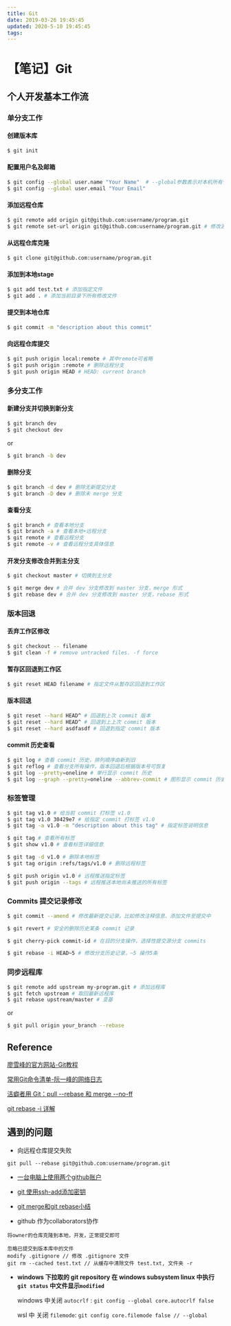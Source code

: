 ```yaml
---
title: Git
date: 2019-03-26 19:45:45
updated: 2020-5-10 19:45:45
tags:
---
```


# 【笔记】Git
## 个人开发基本工作流
### 单分支工作
#### 创建版本库  

```bash
$ git init
```

#### 配置用户名及邮箱 

``` bash
$ git config --global user.name "Your Name"  # --global参数表示对本机所有仓库生效
$ git config --global user.email "Your Email" 
```

#### 添加远程仓库

```bash
$ git remote add origin git@github.com:username/program.git
$ git remote set-url origin git@github.com:username/program.git # 修改源
```

#### 从远程仓库克隆

```bash
$ git clone git@github.com:username/program.git
```

#### 添加到本地stage

```bash
$ git add test.txt # 添加指定文件
$ git add . # 添加当前目录下所有修改文件
```

#### 提交到本地仓库

```bash
$ git commit -m "description about this commit"
```

#### 向远程仓库提交

```bash
$ git push origin local:remote # 其中remote可省略
$ git push origin :remote # 删除远程分支
$ git push origin HEAD # HEAD: current branch
```

### 多分支工作

#### 新建分支并切换到新分支

```bash
$ git branch dev
$ git checkout dev
```

or

```bash
$ git branch -b dev
```

#### 删除分支

```bash
$ git branch -d dev # 删除无新提交分支
$ git branch -D dev # 删除未 merge 分支
```

#### 查看分支

```bash
$ git branch # 查看本地分支
$ git branch -a # 查看本地+远程分支
$ git remote # 查看远程分支
$ git remote -v # 查看远程分支具体信息
```

#### 开发分支修改合并到主分支

```bash
$ git checkout master # 切换到主分支

$ git merge dev # 合并 dev 分支修改到 master 分支，merge 形式
$ git rebase dev # 合并 dev 分支修改到 master 分支，rebase 形式
```

### 版本回退 

#### 丢弃工作区修改
```bash
$ git checkout -- filename
$ git clean -f # remove untracked files. -f force
```

#### 暂存区回退到工作区
```bash
$ git reset HEAD filename # 指定文件从暂存区回退到工作区
```

#### 版本回退
```bash
$ git reset --hard HEAD^ # 回退到上次 commit 版本
$ git reset --hard HEAD^ # 回退到上上次 commit 版本
$ git reset --hard asdfasdf # 回退到指定 commit 版本
```

#### commit 历史查看
```bash
$ git log # 查看 commit 历史，排列顺序由新到旧
$ git reflog # 查看分支所有操作，版本回退后根据版本号可恢复
$ git log --pretty=oneline # 单行显示 commit 历史
$ git log --graph --pretty=oneline --abbrev-commit # 图形显示 commit 历史，单行显示，缩略版本号
```

### 标签管理
```bash
$ git tag v1.0 # 给当前 commit 打标签 v1.0
$ git tag v1.0 30429e7 # 给指定 commit 打标签 v1.0
$ git tag -a v1.0 -m "description about this tag" # 指定标签说明信息
```

```bash
$ git tag # 查看所有标签
$ git show v1.0 # 查看标签详细信息
```

```bash
$ git tag -d v1.0 # 删除本地标签
$ git tag origin :refs/tags/v1.0 # 删除远程标签
```

```bash
$ git push origin v1.0 # 远程推送指定标签
$ git push origin --tags # 远程推送本地尚未推送的所有标签
```

### Commits 提交记录修改

```bash
$ git commit --amend # 修改最新提交记录，比如修改注释信息、添加文件至提交中
```

```bash
$ git revert # 安全的删除历史某条 commit 记录
```

```bash
$ git cherry-pick commit-id # 在目的分支操作，选择性提交源分支 commits
```

```bash
$ git rebase -i HEAD~5 # 修改分支历史记录，~5 操作5条 
```

### 同步远程库
```bash
$ git remote add upstream my-program.git # 添加远程库
$ git fetch upstream # 取回最新远程库
$ git rebase upstream/master # 变基
```

or

```bash
$ git pull origin your_branch --rebase
```

## Reference

[廖雪峰的官方网站-Git教程](https://www.liaoxuefeng.com/wiki/0013739516305929606dd18361248578c67b8067c8c017b000)

[常用Git命令清单-阮一峰的网络日志](http://www.ruanyifeng.com/blog/2015/12/git-cheat-sheet.html)

[洁癖者用 Git：pull --rebase 和 merge --no-ff](http://hungyuhei.github.io/2012/08/07/better-git-commit-graph-using-pull---rebase-and-merge---no-ff.html)

[git rebase -i 详解](https://thoughtbot.com/blog/git-interactive-rebase-squash-amend-rewriting-history)

## 遇到的问题

- 向远程仓库提交失败

```
git pull --rebase git@github.com:username/program.git
```

- [一台电脑上使用两个github账户](https://blog.csdn.net/wolfking0608/article/details/78512171)

- [git 使用ssh-add添加密钥](https://blog.csdn.net/u012900536/article/details/50951099)

- [git merge和git rebase小结](https://blog.csdn.net/wh_19910525/article/details/7554489)

- github 作为collaborators协作

```
将owner的仓库克隆到本地，开发，正常提交即可
```
```
忽略已提交到版本库中的文件
modify .gitignore // 修改 .gitignore 文件
git rm --cached test.txt // 从缓存中清除文件 test.txt, 文件夹 -r
```
- **windows 下拉取的 git repository 在 windows subsystem linux 中执行 `git status` 中文件显示`modified`**

  windows 中关闭 `autocrlf` : `git config --global core.autocrlf false`

  wsl 中 关闭 `filemode`: `git config core.filemode false // --global`

